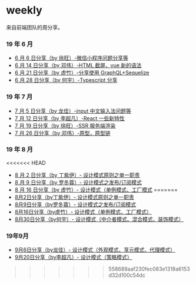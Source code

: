 # weekly

来自前端团队的周分享。

### 19 年 6 月

- [6 月 6 日分享（by 徐旺）-微信小程序问题分享等](https://github.com/duia-fe/weekly/blob/master/2019-06-06/README.md)
- [6 月 14 日分享（by 邓伟）-HTML 截屏、vue 新的语法](https://github.com/duia-fe/weekly/blob/master/2019-06-14/README.md)
- [6 月 21 日分享（by 虚竹）-分享使用 GraphQL+Sequelize](https://github.com/duia-fe/weekly/tree/master/2019-06-21/README.md)
- [6 月 28 日分享（by 何宇）-Typescript 分享](https://github.com/duia-fe/weekly/tree/master/2019-06-28/README.md)

### 19 年 7 月

- [7 月 5 日分享（by 龙佳）-input 中文输入法问题等](https://github.com/duia-fe/weekly/tree/master/2019-07-05/README.md)
- [7 月 12 日分享（by 李超凡）-React 一些新特性](https://github.com/duia-fe/weekly/tree/master/2019-07-12/README.md)
- [7 月 19 日分享（by 徐旺）-SSR 服务端渲染](https://github.com/duia-fe/weekly/tree/master/2019-07-19/README.md)
- [7 月 26 日分享（by 邓伟）-原型，原型链](https://github.com/duia-fe/weekly/tree/master/2019-07-26/README.md)

### 19 年 8 月

<<<<<<< HEAD
- [8 月 2 日分享（by 丁紫伊）- 设计模式原则之单一职责](https://github.com/duia-fe/weekly/blob/master/2019-08-02/Redme.md)
- [8 月 9 日分享（by 罗冬蓉）- 设计模式之发布/订阅模式](https://github.com/duia-fe/weekly/blob/master/2019-08-09/README.md)
- [8 月 16 日分享（by 虚竹）- 设计模式（单例模式、工厂模式](https://github.com/duia-fe/weekly/blob/master/2019-08-16/README.md)
=======
- [8月2日分享（by丁紫伊）- 设计模式原则之单一职责](https://github.com/duia-fe/weekly/blob/master/2019-08-02/Redme.md)
- [8月9日分享（by罗冬蓉）- 设计模式之发布/订阅模式](https://github.com/duia-fe/weekly/blob/master/2019-08-09/README.md)
- [8月16日分享（by虚竹）- 设计模式（单例模式、工厂模式）](https://github.com/duia-fe/weekly/blob/master/2019-08-16/README.md)
- [8月30日分享（by何宇）- 设计模式（中介者模式、混合模式、装饰模式）](https://github.com/duia-fe/weekly/blob/master/2019-08-30/README.md)

### 19年9月
- [9月6日分享（by龙佳）- 设计模式（外观模式、享元模式、代理模式）](https://github.com/duia-fe/weekly/blob/master/2019-09-06/README.md)
- [9月20日分享（by李超凡）- 设计模式（策略模式）](https://github.com/duia-fe/weekly/blob/master/2019-09-20/README.md)
>>>>>>> 558688aaf230fec083e1318a6153d32d100c54dc
